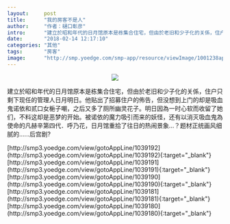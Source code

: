 ```yaml
---
layout:     post
title:      "我的房客不是人"
author:     "作者：樋口彰彦"
intro:      "建立於昭和年代的日月馆原本是栋集合住宅，但由於老旧和少子化的关係，住户只剩下现任的管理人日月明日。他贴出了招募住户的佈告，但没想到上门的却是吸血鬼诺依和贰口女梔子嘲，之后又多了厕所幽灵花子。明日因為一时心软而收留了她们，不料这却是恶梦的开始。被诺依的魔力吸引而来的妖怪，还有以消灭吸血鬼為使命的凡赫辛第四代．呼乃花，日月馆重拾了往日的热闹景象…？题材正统画风细腻的......后宫剧?"
date:       "2018-02-14 12:17:10"
categories: "其他"
tags:       "房客"
image:      "http://smp.yoedge.com/smp-app/resource/viewImage/1001238appline.png"
---
```

<div style="text-align: center">
<p><img src="http://smp.yoedge.com/smp-app/resource/viewImage/1001238appline.png"/></p>
</div>
<p class="post-meta">
<span>建立於昭和年代的日月馆原本是栋集合住宅，但由於老旧和少子化的关係，住户只剩下现任的管理人日月明日。他贴出了招募住户的佈告，但没想到上门的却是吸血鬼诺依和贰口女梔子嘲，之后又多了厕所幽灵花子。明日因為一时心软而收留了她们，不料这却是恶梦的开始。被诺依的魔力吸引而来的妖怪，还有以消灭吸血鬼為使命的凡赫辛第四代．呼乃花，日月馆重拾了往日的热闹景象…？题材正统画风细腻的......后宫剧?</span>
</p>
[http://smp3.yoedge.com/view/gotoAppLine/1039192](http://smp3.yoedge.com/view/gotoAppLine/1039192){:target="_blank"}
[http://smp3.yoedge.com/view/gotoAppLine/1039191](http://smp3.yoedge.com/view/gotoAppLine/1039191){:target="_blank"}
[http://smp3.yoedge.com/view/gotoAppLine/1039190](http://smp3.yoedge.com/view/gotoAppLine/1039190){:target="_blank"}
[http://smp3.yoedge.com/view/gotoAppLine/1039181](http://smp3.yoedge.com/view/gotoAppLine/1039181){:target="_blank"}
[http://smp3.yoedge.com/view/gotoAppLine/1039180](http://smp3.yoedge.com/view/gotoAppLine/1039180){:target="_blank"}


